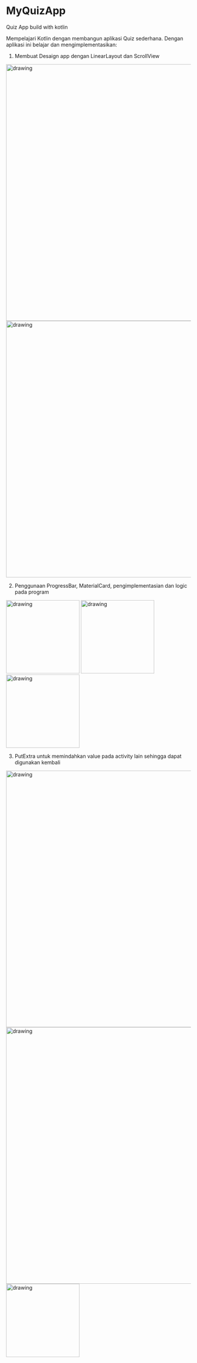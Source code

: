 # MyQuizApp
Quiz App build with kotlin

Mempelajari Kotlin dengan membangun aplikasi Quiz sederhana. Dengan aplikasi ini belajar dan mengimplementasikan:
1. Membuat Desaign app dengan LinearLayout dan ScrollView

<img src="https://user-images.githubusercontent.com/70699971/192137061-dd568431-6f1f-4263-8585-afff44f38a85.png" alt="drawing" width="700"/>
<img src="https://user-images.githubusercontent.com/70699971/192137110-573bf3d2-885e-4fa8-81a7-7e6294ef58bf.png" alt="drawing" width="700"/>



2. Penggunaan ProgressBar, MaterialCard, pengimplementasian dan logic pada program

<img src="https://user-images.githubusercontent.com/70699971/192137186-3856988b-d209-4ff2-a5bc-5d8e3bcf5ab7.png" alt="drawing" width="200"/>   <img src="https://user-images.githubusercontent.com/70699971/192137221-1f1afb4c-2d4b-4e95-9366-dc8ce4d13897.png" alt="drawing" width="200"/>   <img src="https://user-images.githubusercontent.com/70699971/192137241-6f8ff97f-b506-4983-9dba-abdd66c27f6a.png" alt="drawing" width="200"/>



3. PutExtra untuk memindahkan value pada activity lain sehingga dapat digunakan kembali

<img src="https://user-images.githubusercontent.com/70699971/192137526-eea0bc6c-e860-4141-b484-653abe7ff815.png" alt="drawing" width="700"/>
<img src="https://user-images.githubusercontent.com/70699971/192137444-e13e0eb9-a9ac-4ecf-bb4b-99d02a18fb4b.png" alt="drawing" width="700"/>
<img src="https://user-images.githubusercontent.com/70699971/192137459-1e5ef301-c4ff-49db-86b7-6bc133c1dfb1.png" alt="drawing" width="200"/>

